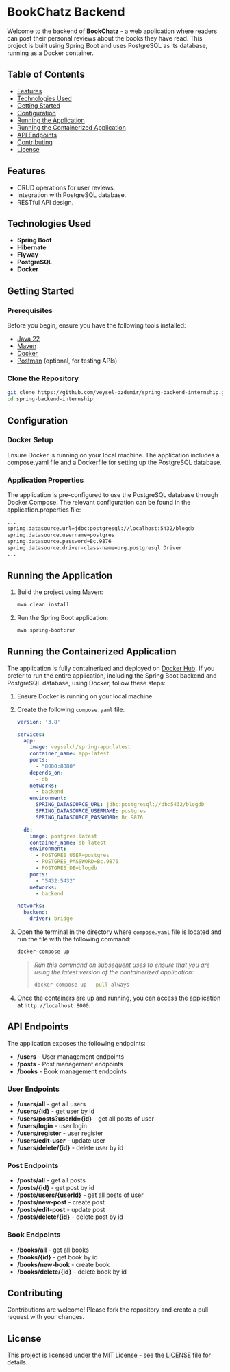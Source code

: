 # BookChatz Backend

Welcome to the backend of **BookChatz** - a web application where readers can post their personal reviews about the books they have read. This project is built using Spring Boot and uses PostgreSQL as its database, running as a Docker container.

## Table of Contents

- [Features](#features)
- [Technologies Used](#technologies-used)
- [Getting Started](#getting-started)
- [Configuration](#configuration)
- [Running the Application](#running-the-application)
- [Running the Containerized Application](#running-the-containerized-application)
- [API Endpoints](#api-endpoints)
- [Contributing](#contributing)
- [License](#license)

## Features

- CRUD operations for user reviews.
- Integration with PostgreSQL database.
- RESTful API design.

## Technologies Used

- **Spring Boot**
- **Hibernate**
- **Flyway**
- **PostgreSQL**
- **Docker**

## Getting Started

### Prerequisites

Before you begin, ensure you have the following tools installed:

- [Java 22](https://jdk.java.net/22/)
- [Maven](https://maven.apache.org/)
- [Docker](https://www.docker.com/)
- [Postman](https://www.postman.com/) (optional, for testing APIs)

### Clone the Repository

```bash
git clone https://github.com/veysel-ozdemir/spring-backend-internship.git
cd spring-backend-internship
```

## Configuration

### Docker Setup

Ensure Docker is running on your local machine. The application includes a compose.yaml file and a Dockerfile for setting up the PostgreSQL database.

### Application Properties

The application is pre-configured to use the PostgreSQL database through Docker Compose. The relevant configuration can be found in the application.properties file:
```bash
...
spring.datasource.url=jdbc:postgresql://localhost:5432/blogdb
spring.datasource.username=postgres
spring.datasource.password=Bc.9876
spring.datasource.driver-class-name=org.postgresql.Driver
...
```

## Running the Application

1. Build the project using Maven:
   ```bash
   mvn clean install
   ```

2. Run the Spring Boot application:
   ```bash
   mvn spring-boot:run
   ```

## Running the Containerized Application
The application is fully containerized and deployed on [Docker Hub](https://hub.docker.com/r/veyselch/spring-app). 
If you prefer to run the entire application, including the Spring Boot backend and PostgreSQL database, using Docker, follow these steps:

1. Ensure Docker is running on your local machine.

2. Create the following `compose.yaml` file:
   ```yaml
   version: '3.8'
   
   services:
     app:
       image: veyselch/spring-app:latest
       container_name: app-latest
       ports:
         - "8000:8080"
       depends_on:
         - db
       networks:
         - backend
       environment:
         SPRING_DATASOURCE_URL: jdbc:postgresql://db:5432/blogdb
         SPRING_DATASOURCE_USERNAME: postgres
         SPRING_DATASOURCE_PASSWORD: Bc.9876
   
     db:
       image: postgres:latest
       container_name: db-latest
       environment:
         - POSTGRES_USER=postgres
         - POSTGRES_PASSWORD=Bc.9876
         - POSTGRES_DB=blogdb
       ports:
         - "5432:5432"
       networks:
         - backend
   
   networks:
     backend:
       driver: bridge
   ```

3. Open the terminal in the directory where `compose.yaml` file is located and run the file with the following command:
   ```bash
   docker-compose up
   ```

   > *Run this command on subsequent uses to ensure that you are using the latest version of the containerized application:*
   > ```bash
   > docker-compose up --pull always
   > ```

4. Once the containers are up and running, you can access the application at `http://localhost:8000`.

## API Endpoints

The application exposes the following endpoints:

- **/users** - User management endpoints
- **/posts** - Post management endpoints
- **/books** - Book management endpoints

### User Endpoints

- **/users/all** - get all users
- **/users/{id}** - get user by id
- **/users/posts?userId={id}** - get all posts of user
- **/users/login** - user login
- **/users/register** - user register
- **/users/edit-user** - update user
- **/users/delete/{id}** - delete user by id 

### Post Endpoints

- **/posts/all** - get all posts
- **/posts/{id}** - get post by id
- **/posts/users/{userId}** - get all posts of user
- **/posts/new-post** - create post
- **/posts/edit-post** - update post
- **/posts/delete/{id}** - delete post by id

### Book Endpoints

- **/books/all** - get all books
- **/books/{id}** - get book by id
- **/books/new-book** - create book
- **/books/delete/{id}** - delete book by id

## Contributing

Contributions are welcome! Please fork the repository and create a pull request with your changes.

## License

This project is licensed under the MIT License - see the [LICENSE](LICENSE) file for details.

